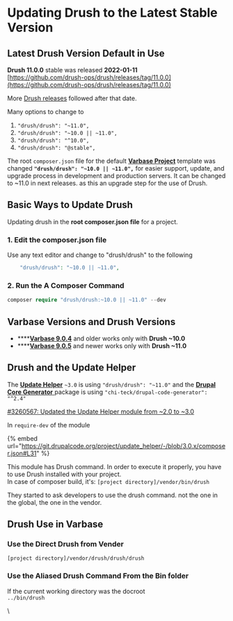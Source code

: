 # Updating Drush to the Latest Stable Version

## Latest Drush Version Default in Use

**Drush 11.0.0** stable was released **2022-01-11**\
[https://github.com/drush-ops/drush/releases/tag/11.0.0](https://github.com/drush-ops/drush/releases/tag/11.0.0)

More [Drush releases](https://github.com/drush-ops/drush/releases) followed after that date.

Many options to change to

1. `"drush/drush": "~11.0",`
2. `"drush/drush": "~10.0 || ~11.0",`
3. `"drush/drush": "^10.0",`
4. `"drush/drush": "@stable",`

The root `composer.json` file for the default [**Varbase Project**](https://github.com/Vardot/varbase-project/blob/9.0.x/composer.json#L43) template was changed **`"drush/drush": "~10.0 || ~11.0",`** for easier support, update, and upgrade process in development and production servers. It can be changed to  \~11.0 in next releases. as this an upgrade step for the use of Drush.



## Basic Ways to **U**pdate **Drush**

&#x20;Updating drush in the **root composer.json file** for a project.

### 1. Edit the composer.json file

Use any text editor and change to "drush/drush" to the following

```php
    "drush/drush": "~10.0 || ~11.0",
```

### 2. Run the A Composer Command

```php
composer require "drush/drush:~10.0 || ~11.0" --dev
```

## Varbase Versions and Drush Versions

* ****[**Varbase 9.0.4**](https://www.drupal.org/project/varbase/releases/9.0.4) and older works only with **Drush \~10.0**
* ****[**Varbase 9.0.5**](https://www.drupal.org/project/varbase/releases/9.0.5) and newer works only with **Drush \~11.0**

## **Drush and the Update Helper**

The [**Update Helper**](https://www.drupal.org/project/update\_helper) `~3.0` is using `"drush/drush": "~11.0"` and the [**Drupal Core Generator** ](https://github.com/Chi-teck/drupal-code-generator) package is using `"chi-teck/drupal-code-generator": "^2.4"`

[#3260567: Updated the Update Helper module from \~2.0 to \~3.0](https://www.drupal.org/project/varbase\_core/issues/3260567)

In `require-dev` of the module

{% embed url="https://git.drupalcode.org/project/update_helper/-/blob/3.0.x/composer.json#L31" %}

This module has Drush command. In order to execute it properly, you have to use Drush installed with your project.\
In case of composer build, it's: `[project directory]/vendor/bin/drush`

They started to ask developers to use the drush command. not the one in the global, the one in the vendor.

## Drush Use in Varbase

### Use the Direct Drush from Vender

`[project directory]/vendor/drush/drush/drush`

### Use the Aliased Drush Command From the Bin folder

If the current working directory was the docroot\
`../bin/drush`

\
